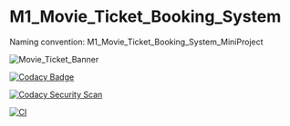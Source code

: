 # M1_Movie_Ticket_Booking_System
Naming convention:  M1_Movie_Ticket_Booking_System_MiniProject

![Movie_Ticket_Banner](https://user-images.githubusercontent.com/102242702/160821485-85969bb5-2b7a-412f-a0cf-edfca4a0c6b7.png)

[![Codacy Badge](https://app.codacy.com/project/badge/Grade/b39302fa2ac2461fa518aeb001d88d8e)](https://www.codacy.com/gh/Pavankumar1719/M1_Movie_Ticket_Booking_System/dashboard?utm_source=github.com&amp;utm_medium=referral&amp;utm_content=Pavankumar1719/M1_Movie_Ticket_Booking_System&amp;utm_campaign=Badge_Grade)

[![Codacy Security Scan](https://github.com/Pavankumar1719/M1_Movie_Ticket_Booking_System/actions/workflows/codacy.yml/badge.svg)](https://github.com/Pavankumar1719/M1_Movie_Ticket_Booking_System/actions/workflows/codacy.yml)

[![CI](https://github.com/Pavankumar1719/M1_Movie_Ticket_Booking_System/actions/workflows/main.yml/badge.svg)](https://github.com/Pavankumar1719/M1_Movie_Ticket_Booking_System/actions/workflows/main.yml)
